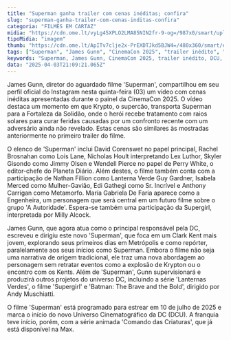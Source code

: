 ```yaml
---
title: "Superman ganha trailer com cenas inéditas; confira"
slug: "superman-ganha-trailer-com-cenas-inditas-confira"
categoria: "FILMES EM CARTAZ"
midia: "https://cdn.ome.lt/vyLg45XPLO2LMA85NIN2fr-9-og=/987x0/smart/uploads/conteudo/fotos/Design_sem_nome_-_2025-04-03T180357.207.png"
tipoMidia: "imagem"
thumb: "https://cdn.ome.lt/ApITv7clje2x-PrEXDTJkd5BJW4=/480x360/smart/extras/conteudos/Design_sem_nome_-_2025-04-03T180357.207.png"
tags: ["Superman", "James Gunn", "CinemaCon 2025", "trailer inédito", "DCU", "Krypto", "supercão", "Universo Cinematográfico da DC"]
keywords: "Superman, James Gunn, CinemaCon 2025, trailer inédito, DCU, Krypto, supercão, Universo Cinematográfico da DC"
data: "2025-04-03T21:09:21.065Z"
---
```


James Gunn, diretor do aguardado filme 'Superman', compartilhou em seu perfil oficial do Instagram nesta quinta-feira (03) um vídeo com cenas inéditas apresentadas durante o painel da CinemaCon 2025. O vídeo destaca um momento em que Krypto, o supercão, transporta Superman para a Fortaleza da Solidão, onde o herói recebe tratamento com raios solares para curar feridas causadas por um confronto recente com um adversário ainda não revelado. Estas cenas são similares às mostradas anteriormente no primeiro trailer do filme.

O elenco de 'Superman' inclui David Corenswet no papel principal, Rachel Brosnahan como Lois Lane, Nicholas Hoult interpretando Lex Luthor, Skyler Gisondo como Jimmy Olsen e Wendell Pierce no papel de Perry White, o editor-chefe do Planeta Diário. Além destes, o filme também conta com a participação de Nathan Fillion como Lanterna Verde Guy Gardner, Isabela Merced como Mulher-Gavião, Edi Gathegi como Sr. Incrível e Anthony Carrigan como Metamorfo. María Gabriela De Faria aparece como a Engenheira, um personagem que será central em um futuro filme sobre o grupo 'A Autoridade'. Espera-se também uma participação da Supergirl, interpretada por Milly Alcock.

James Gunn, que agora atua como o principal responsável pela DC, escreveu e dirigiu este novo 'Superman', que foca em um Clark Kent mais jovem, explorando seus primeiros dias em Metrópolis e como repórter, paralelamente aos seus inícios como Superman. Embora o filme não seja uma narrativa de origem tradicional, ele traz uma nova abordagem ao personagem sem retratar eventos como a explosão de Krypton ou o encontro com os Kents. Além de 'Superman', Gunn supervisionará e produzirá outros projetos do universo DC, incluindo a série 'Lanternas Verdes', o filme 'Supergirl' e 'Batman: The Brave and the Bold', dirigido por Andy Muschiatti.

O filme 'Superman' está programado para estrear em 10 de julho de 2025 e marca o início do novo Universo Cinematográfico da DC (DCU). A franquia teve início, porém, com a série animada 'Comando das Criaturas', que já está disponível na Max.